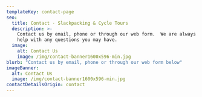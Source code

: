 ```yaml
---
templateKey: contact-page
seo:
  title: Contact · Slackpacking & Cycle Tours
  description: >-
    Contact us by email, phone or through our web form.  We are always happy to
    help with any questions you may have.
  image:
    alt: Contact Us
    image: /img/contact-banner1600x596-min.jpg
blurb: "Contact us by email, phone or through our web form below"
imageBanner:
  alt: Contact Us
  image: /img/contact-banner1600x596-min.jpg
contactDetailsOrigin: contact
---
```

